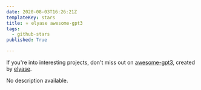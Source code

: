 ```yaml
---
date: 2020-08-03T16:26:21Z
templateKey: stars
title: ⭐ elyase awesome-gpt3
tags:
  - github-stars
published: True

---
```


If you're into interesting projects, don't miss out on [awesome-gpt3](https://github.com/elyase/awesome-gpt3), created by [elyase](https://github.com/elyase).

No description available.
